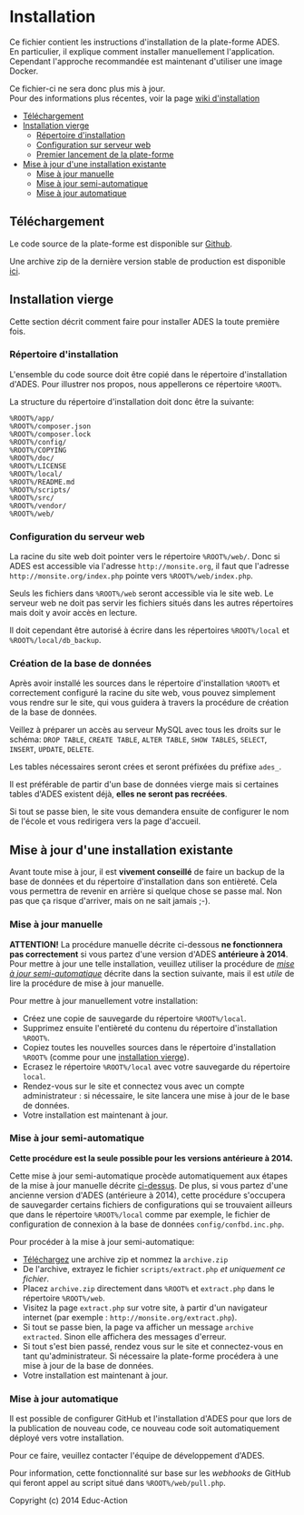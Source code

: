 Installation
============

Ce fichier contient les instructions d'installation de la plate-forme ADES.  
En particulier, il explique comment installer manuellement l'application.  
Cependant l'approche recommandée est maintenant d'utiliser une image Docker.

Ce fichier-ci ne sera donc plus mis à jour.  
Pour des informations plus récentes, voir la page [wiki d'installation](../../wiki/Installation)

* [Téléchargement](#download)
* [Installation vierge](#fresh)
  * [Répertoire d'installation](#rootfolder)
  * [Configuration sur serveur web](#webserver)
  * [Premier lancement de la plate-forme](#firstlaunch)
* [Mise à jour d'une installation existante](#update)
  * [Mise à jour manuelle](#manual)
  * [Mise à jour semi-automatique](#semiauto)
  * [Mise à jour automatique](#fullauto)

<a name="download"></a>Téléchargement
-------------------------------------

Le code source de la plate-forme est disponible sur [Github](https://github.com/doc212/ades).

Une archive zip de la dernière version stable de production est disponible [ici](https://github.com/doc212/ades/archive/master.zip).

<a name="fresh"></a>Installation vierge
-------------------

Cette section décrit comment faire pour installer ADES la toute première fois.

### <a name="rootfolder"></a>Répertoire d'installation

L'ensemble du code source doit être copié dans le répertoire d'installation d'ADES.
Pour illustrer nos propos, nous appellerons ce répertoire `%ROOT%`.

La structure du répertoire d'installation doit donc être la suivante:

    %ROOT%/app/
    %ROOT%/composer.json
    %ROOT%/composer.lock
    %ROOT%/config/
    %ROOT%/COPYING
    %ROOT%/doc/
    %ROOT%/LICENSE
    %ROOT%/local/
    %ROOT%/README.md
    %ROOT%/scripts/
    %ROOT%/src/
    %ROOT%/vendor/
    %ROOT%/web/

### <a name="webserver"></a>Configuration du serveur web

La racine du site web doit pointer vers le répertoire `%ROOT%/web/`.
Donc si ADES est accessible via l'adresse `http://monsite.org`, il faut que l'adresse `http://monsite.org/index.php` pointe vers `%ROOT%/web/index.php`.

Seuls les fichiers dans `%ROOT%/web` seront accessible via le site web.
Le serveur web ne doit pas servir les fichiers situés dans les autres répertoires mais doit y avoir accès en lecture.

Il doit cependant être autorisé à écrire dans les répertoires `%ROOT%/local` et `%ROOT%/local/db_backup`.

### <a name="firstlaunch"></a>Création de la base de données

Après avoir installé les sources dans le répertoire d'installation `%ROOT%` et correctement configuré la racine du site web,
vous pouvez simplement vous rendre sur le site,
qui vous guidera à travers la procédure de création de la base de données.

Veillez à préparer un accès au serveur MySQL avec tous les droits sur le schéma:
`DROP TABLE`, `CREATE TABLE`, `ALTER TABLE`, `SHOW TABLES`, `SELECT`, `INSERT`, `UPDATE`, `DELETE`.

Les tables nécessaires seront crées et seront préfixées du préfixe `ades_`.

Il est préférable de partir d'un base de données vierge mais si certaines tables d'ADES existent déjà, **elles ne seront pas recréées**.

Si tout se passe bien, le site vous demandera ensuite de configurer le nom de l'école et vous redirigera vers la page d'accueil.

<a name="update"></a>Mise à jour d'une installation existante
----------------------------------------

Avant toute mise à jour, il est **vivement conseillé** de faire un backup de la base de données et du répertoire d'installation dans son entièreté.
Cela vous permettra de revenir en arrière si quelque chose se passe mal.
Non pas que ça risque d'arriver, mais on ne sait jamais ;-).


### <a name="manual"></a>Mise à jour manuelle

**ATTENTION!**
La procédure manuelle décrite ci-dessous **ne fonctionnera pas correctement** si vous partez d'une version d'ADES **antérieure à 2014**.
Pour mettre à jour une telle installation, veuillez utiliser la procédure de [*mise à jour semi-automatique*](#semiauto) décrite dans la section suivante,
mais il est *utile* de lire la procédure de mise à jour manuelle.

Pour mettre à jour manuellement votre installation:

* Créez une copie de sauvegarde du répertoire `%ROOT%/local`.
* Supprimez ensuite l'entièreté du contenu du répertoire d'installation `%ROOT%`.
* Copiez toutes les nouvelles sources dans le répertoire d'installation `%ROOT%` (comme pour une [installation vierge](#fresh)).
* Ecrasez le répertoire `%ROOT%/local` avec votre sauvegarde du répertoire `local`.
* Rendez-vous sur le site et connectez vous avec un compte administrateur : si nécessaire,
  le site lancera une mise à jour de le base de données.
* Votre installation est maintenant à jour.


### <a name="semiauto"></a>Mise à jour semi-automatique

**Cette procédure est la seule possible pour les versions antérieure à 2014.**

Cette mise à jour semi-automatique procède automatiquement aux étapes de la mise à jour manuelle décrite [ci-dessus](#manual).
De plus, si vous partez d'une ancienne version d'ADES (antérieure à 2014),
cette procédure s'occupera de sauvegarder certains fichiers de configurations qui se trouvaient ailleurs que dans le répertoire `%ROOT%/local` comme par exemple,
le fichier de configuration de connexion à la base de données `config/confbd.inc.php`.

Pour procéder à la mise à jour semi-automatique:

* [Téléchargez](#download) une archive zip et nommez la `archive.zip`
* De l'archive, extrayez le fichier `scripts/extract.php` *et uniquement ce fichier*.
* Placez `archive.zip` directement dans `%ROOT%` et `extract.php` dans le répertoire `%ROOT%/web`.
* Visitez la page `extract.php` sur votre site, à partir d'un navigateur internet (par exemple : `http://monsite.org/extract.php`).
* Si tout se passe bien, la page va afficher un message `archive extracted`.
  Sinon elle affichera des messages d'erreur.
* Si tout s'est bien passé, rendez vous sur le site et connectez-vous en tant qu'administrateur.
  Si nécessaire la plate-forme procédera à une mise à jour de la base de données.
* Votre installation est maintenant à jour.

### <a name="fullauto"></a>Mise à jour automatique

Il est possible de configurer GitHub et l'installation d'ADES pour que lors de la publication de nouveau code,
ce nouveau code soit automatiquement déployé vers votre installation.

Pour ce faire, veuillez contacter l'équipe de développement d'ADES.

Pour information, cette fonctionnalité sur base sur les *webhooks* de GitHub qui feront appel au script situé dans `%ROOT%/web/pull.php`.


Copyright (c) 2014 Educ-Action

